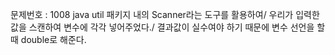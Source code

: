 문제번호 : 1008
java util 패키지 내의 Scanner라는 도구를 활용하여/
우리가 입력한 값을 스캔하여 변수에 각각 넣어주었다./
결과값이 실수여야 하기 때문에 변수 선언을 할 때 double로 해준다.

